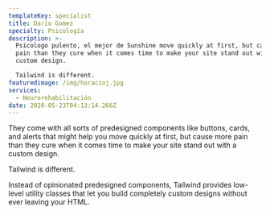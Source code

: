 ```yaml
---
templateKey: specialist
title: Darío Gomez
specialty: Psicología
description: >-
  Psicologo pulento, el mejor de Sunshine move quickly at first, but cause more
  pain than they cure when it comes time to make your site stand out with a
  custom design.

  Tailwind is different.
featuredimage: /img/horacioj.jpg
services:
  - Neurorehabilitación
date: 2020-05-23T04:13:14.266Z
---
```

They come with all sorts of predesigned components like buttons, cards, and alerts that might help you move quickly at first, but cause more pain than they cure when it comes time to make your site stand out with a custom design.

Tailwind is different.

Instead of opinionated predesigned components, Tailwind provides low-level utility classes that let you build completely custom designs without ever leaving your HTML.